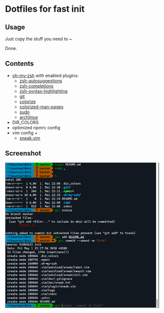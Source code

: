 # Dotfiles for fast init

## Usage

Just copy the stuff you need to ~

Done.

## Contents

- [oh-my-zsh](https://github.com/ohmyzsh/ohmyzsh) with enabled plugins:
  - [zsh-autosuggestions](https://github.com/zsh-users/zsh-autosuggestions)
  - [zsh-completions](https://github.com/zsh-users/zsh-completions)
  - [zsh-syntax-highlighting](https://github.com/zsh-users/zsh-syntax-highlighting)
  - [git](https://github.com/ohmyzsh/ohmyzsh/tree/master/plugins/git)
  - [colorize](https://github.com/ohmyzsh/ohmyzsh/tree/master/plugins/colorize)
  - [colorized-man-pages](https://github.com/ohmyzsh/ohmyzsh/tree/master/plugins/colored-man-pages)
  - [sudo](https://github.com/ohmyzsh/ohmyzsh/tree/master/plugins/sudo)
  - [archlinux](https://github.com/ohmyzsh/ohmyzsh/tree/master/plugins/archlinux)
- DIR_COLORS
- optimized npmrc config
- vim config +
  - [sneak.vim](https://github.com/justinmk/vim-sneak)

## Screenshot

![](screenshot.png)
